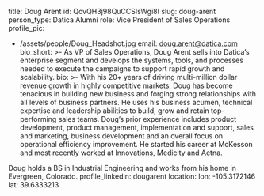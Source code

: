 title: Doug Arent
id: QovQH3j98QuCCSIsWgi8I
slug: doug-arent
person_type: Datica Alumni
role: Vice President of Sales Operations
profile_pic:
  - /assets/people/Doug_Headshot.jpg
email: doug.arent@datica.com
bio_short: >-
  As VP of Sales Operations, Doug Arent sells into Datica’s enterprise segment
  and develops the systems, tools, and processes needed to execute the campaigns
  to support rapid growth and scalability. 
bio: >-
  With his 20+ years of driving multi-million dollar revenue growth in highly
  competitive markets, Doug has become tenacious in building new business and
  forging strong relationships with all levels of business partners. He uses his
  business acumen, technical expertise and leadership abilities to build, grow
  and retain top-performing sales teams. Doug’s prior experience includes
  product development, product management, implementation and support, sales and
  marketing, business development and an overall focus on operational efficiency
  improvement. He started his career at McKesson and most recently worked at
  Innovations, Medicity and Aetna. 


  Doug holds a BS in Industrial Engineering and works from his home in
  Evergreen, Colorado.
profile_linkedin: dougarent
location:
  lon: -105.3172146
  lat: 39.6333213
